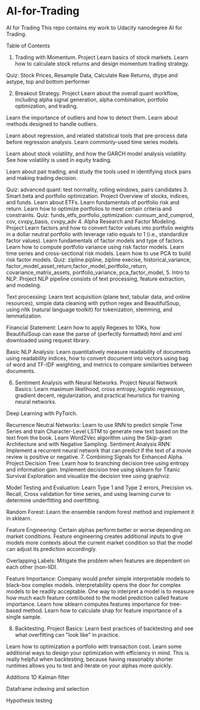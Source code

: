 # AI-for-Trading
AI for Trading
This repo contains my work to Udacity nanodegree AI for Trading.

Table of Contents
1. Trading with Momentum. Project
Learn basics of stock markets. Learn how to calculate stock returns and design momentum trading strategy.

Quiz: Stock Prices, Resample Data, Calculate Raw Returns, dtype and astype, top and bottom performer

2. Breakout Strategy. Project
Learn about the overall quant workflow, including alpha signal generation, alpha combination, portfolio optimization, and trading.

Learn the importance of outliers and how to detect them. Learn about methods designed to handle outliers.

Learn about regression, and related statistical tools that pre-process data before regression analysis. Learn commonly-used time series models.

Learn about stock volatility, and how the GARCH model analysis volatility. See how volatility is used in equity trading.

Learn about pair trading, and study the tools used in identifying stock pairs and making trading decision.

Quiz: advanced quant: test normality, rolling windows, pairs candidates
3. Smart beta and portfolio optimization. Project
Overview of stocks, indices, and funds. Learn about ETFs.
Learn fundamentals of portfolio risk and return.
Learn how to optimize portfolios to meet certain criteria and constraints.
Quiz: funds_etfs_portfolio_optimization: cumsum_and_cumprod, cov, cvxpy_basis, cvxpy_adv
4. Alpha Research and Factor Modeling. Project
Learn factors and how to convert factor values into portfolio weights in a dollar neutral portfolio with leverage ratio equals to 1 (i.e., standardize factor values).
Learn fundamentals of factor models and type of factors. Learn how to compute portfolio variance using risk factor models. Learn time series and cross-sectional risk models.
Learn how to use PCA to build risk factor models.
Quiz: zipline pipline, zipline execise, historical_variance, factor_model_asset_return,factor_model_portfolio_return, covariance_matrix_assets, portfolio_variance, pca_factor_model,
5. Intro to NLP. Project
NLP pipeline consists of text processing, feature extraction, and modeling.

Text processing: Learn text acquisition (plane text, tabular data, and online resources), simple data cleaning with python regex and BeautifulSoup, using nltk (natural language toolkit) for tokenization, stemming, and lemmatization.

Financial Statement: Learn how to apply Regexes to 10Ks, how BeautifulSoup can ease the parse of (perfectly formatted) html and xml downloaded using request library.

Basic NLP Analysis: Learn quantitatively measure readability of documents using readability indices, how to convert document into vectors using bag of word and TF-IDF weighting, and metrics to compare similarities between documents.

6. Sentiment Analysis with Neural Networks. Project
Neural Network Basics: Learn maximum likelihood, cross entropy, logistic regression, gradient decent, regularization, and practical heuristics for training neural networks.

Deep Learning with PyTorch.

Recurrence Neutral Networks:
Learn to use RNN to predict simple Time Series and train Character-Level LSTM to generate new text based on the text from the book.
Learn Word2Vec algorithm using the Skip-gram Architecture and with Negative Sampling.
Sentiment Analysis RNN: Implement a recurrent neural network that can predict if the text of a movie review is positive or negative.
7. Combining Signals for Enhanced Alpha. Project
Decision Tree: Learn how to branching decision tree using entropy and information gain. Implement decision tree using sklearn for Titanic Survival Exploration and visualize the decision tree using graphviz.

Model Testing and Evaluation: Learn Type 1 and Type 2 errors, Precision vs. Recall, Cross validation for time series, and using learning curve to determine underfitting and overfitting.

Random Forest: Learn the ensemble random forest method and implement it in sklearn.

Feature Engineering: Certain alphas perform better or worse depending on market conditions. Feature engineering creates additional inputs to give models more contexts about the current market condition so that the model can adjust its prediction accordingly.

Overlapping Labels: Mitigate the problem when features are dependent on each other (non-IID).

Feature Importance: Company would prefer simple interpretable models to black-box complex models. interpretability opens the door for complex models to be readily acceptable. One way to interpret a model is to measure how much each feature contributed to the model prediction called feature importance. Learn how sklearn computes features importance for tree-based method. Learn how to calculate shap for feature importance of a single sample.

8. Backtesting. Project
Basics: Learn best practices of backtesting and see what overfitting can "look like" in practice.

Learn how to optimization a portfolio with transaction cost. Learn some additional ways to design your optimization with efficiency in mind. This is really helpful when backtesting, because having reasonably shorter runtimes allows you to test and iterate on your alphas more quickly.

Additions
1D Kalman filter

Dataframe indexing and selection

Hypothesis testing
